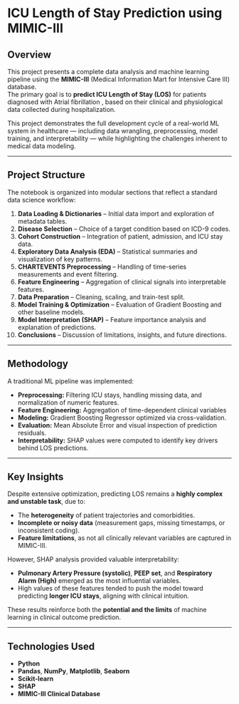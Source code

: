 # ICU Length of Stay Prediction using MIMIC-III

## Overview
This project presents a complete data analysis and machine learning pipeline using the **MIMIC-III** (Medical Information Mart for Intensive Care III) database.  
The primary goal is to **predict ICU Length of Stay (LOS)** for patients diagnosed with Atrial fibrillation , based on their clinical and physiological data collected during hospitalization.

This project demonstrates the full development cycle of a real-world ML system in healthcare — including data wrangling, preprocessing, model training, and interpretability — while highlighting the challenges inherent to medical data modeling.

---

## Project Structure
The notebook is organized into modular sections that reflect a standard data science workflow:

1. **Data Loading & Dictionaries** – Initial data import and exploration of metadata tables.  
2. **Disease Selection** – Choice of a target condition based on ICD-9 codes.  
3. **Cohort Construction** – Integration of patient, admission, and ICU stay data.  
4. **Exploratory Data Analysis (EDA)** – Statistical summaries and visualization of key patterns.  
5. **CHARTEVENTS Preprocessing** – Handling of time-series measurements and event filtering.  
6. **Feature Engineering** – Aggregation of clinical signals into interpretable features.  
7. **Data Preparation** – Cleaning, scaling, and train-test split.  
8. **Model Training & Optimization** – Evaluation of Gradient Boosting and other baseline models.  
9. **Model Interpretation (SHAP)** – Feature importance analysis and explanation of predictions.  
10. **Conclusions** – Discussion of limitations, insights, and future directions.

---

## Methodology
A traditional ML pipeline was implemented:
- **Preprocessing:** Filtering ICU stays, handling missing data, and normalization of numeric features.  
- **Feature Engineering:** Aggregation of time-dependent clinical variables  
- **Modeling:** Gradient Boosting Regressor optimized via cross-validation.  
- **Evaluation:** Mean Absolute Error and visual inspection of prediction residuals.  
- **Interpretability:** SHAP values were computed to identify key drivers behind LOS predictions.

---

## Key Insights
Despite extensive optimization, predicting LOS remains a **highly complex and unstable task**, due to:
- The **heterogeneity** of patient trajectories and comorbidities.  
- **Incomplete or noisy data** (measurement gaps, missing timestamps, or inconsistent coding).  
- **Feature limitations**, as not all clinically relevant variables are captured in MIMIC-III.  

However, SHAP analysis provided valuable interpretability:
- **Pulmonary Artery Pressure (systolic)**, **PEEP set**, and **Respiratory Alarm (High)** emerged as the most influential variables.  
- High values of these features tended to push the model toward predicting **longer ICU stays**, aligning with clinical intuition.  

These results reinforce both the **potential and the limits** of machine learning in clinical outcome prediction.

---

## Technologies Used
- **Python**
- **Pandas**, **NumPy**, **Matplotlib**, **Seaborn**
- **Scikit-learn**
- **SHAP**
- **MIMIC-III Clinical Database**

